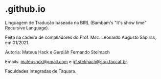 # .github.io

Linguagem de Tradução baseada na BIRL (Bambam's "It's show time" Recursive Language).


Feita na cadeira de compiladores do Prof. Msc. Leonardo Augusto Sápiras, em 01/2021.

Autoria: Mateus Hack e Gerdiãh Fernando Stelmach

Emails: mateushck@gmail.com e gf.stelmach@sou.faccat.br.

Faculdades Integradas de Taquara.